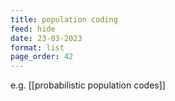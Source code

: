 ```yaml
---
title: population coding
feed: hide
date: 23-03-2023
format: list
page_order: 42
---
```



e.g. [[probabilistic population codes]]